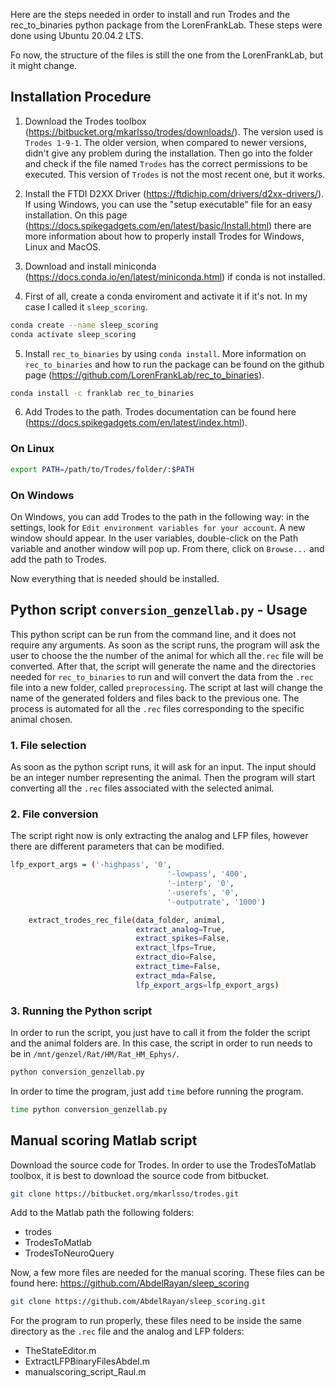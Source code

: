 Here are the steps needed in order to install and run Trodes and the rec_to_binaries python package from the LorenFrankLab. These steps were done using Ubuntu 20.04.2 LTS.  

Fo now, the structure of the files is still the one from the LorenFrankLab, but it might change.

## Installation Procedure

1. Download the Trodes toolbox (https://bitbucket.org/mkarlsso/trodes/downloads/). The version used is `Trodes 1-9-1`. The older version, when compared to newer versions, didn't give any problem during the installation. Then go into the folder and check if the file named `Trodes` has the correct permissions to be executed. This version of `Trodes` is not the most recent one, but it works.
2. Install the FTDI D2XX Driver (https://ftdichip.com/drivers/d2xx-drivers/). If using Windows, you can use the "setup executable" file for an easy installation. On this page (https://docs.spikegadgets.com/en/latest/basic/Install.html) there are more information about how to properly install Trodes for Windows, Linux and MacOS. 
3. Download and install miniconda (https://docs.conda.io/en/latest/miniconda.html) if conda is not installed.

4. First of all, create a conda enviroment and activate it if it's not. In my case I called it `sleep_scoring`.
```bash
conda create --name sleep_scoring
conda activate sleep_scoring
```

5. Install `rec_to_binaries` by using `conda install`. More information on `rec_to_binaries` and how to run the package can be found on the github page (https://github.com/LorenFrankLab/rec_to_binaries).
```bash
conda install -c franklab rec_to_binaries
```
6. Add Trodes to the path. Trodes documentation can be found here (https://docs.spikegadgets.com/en/latest/index.html).

### On Linux

```bash
export PATH=/path/to/Trodes/folder/:$PATH
```

### On Windows

On Windows, you can add Trodes to the path in the following way: in the settings, look for `Edit environment variables for your account`. A new window should appear. In the user variables, double-click on the Path variable and another window will pop up. From there, click on `Browse...` and add the path to Trodes.

Now everything that is needed should be installed.

## Python script `conversion_genzellab.py` - Usage

This python script can be run from the command line, and it does not require any arguments. As soon as the script runs, the program will ask the user to choose  the the number of the animal for which all the`.rec` file will be converted. After that,  the script will generate the name and the directories needed for `rec_to_binaries` to run and will convert the data from the `.rec` file into a new folder, called `preprocessing`. The script at last will change the name of the generated folders and files back to the previous one. The process is automated for all the `.rec` files corresponding to the specific animal chosen.

### 1. File selection

As soon as the python script runs, it will ask for an input. The input should be an integer number representing the animal. Then the program will start converting all the `.rec` files associated with the selected animal. 

### 2. File conversion

The script right now is only extracting the analog and LFP files, however there are different parameters that can be modified.
```bash
lfp_export_args = ('-highpass', '0',
                                   '-lowpass', '400',
                                   '-interp', '0',
                                   '-userefs', '0',
                                   '-outputrate', '1000')

    extract_trodes_rec_file(data_folder, animal,
                            extract_analog=True,
                            extract_spikes=False,
                            extract_lfps=True,
                            extract_dio=False,
                            extract_time=False,
                            extract_mda=False,
                            lfp_export_args=lfp_export_args)
```

### 3. Running the Python script

In order to run the script, you just have to call it from the folder the script and the animal folders are. In this case, the script in order to run needs to be in `/mnt/genzel/Rat/HM/Rat_HM_Ephys/`.

```bash
python conversion_genzellab.py
```
In order to time the program, just add `time` before running the program.
```bash
time python conversion_genzellab.py
```
## Manual scoring Matlab script

Download the source code for Trodes.
In order to use the TrodesToMatlab toolbox, it is best to download the source code from bitbucket.
```bash
git clone https://bitbucket.org/mkarlsso/trodes.git
```
Add to the Matlab path the following folders:
- trodes
- TrodesToMatlab
- TrodesToNeuroQuery

Now, a few more files are needed for the manual scoring. These files can be found here: https://github.com/AbdelRayan/sleep_scoring 
```bash
git clone https://github.com/AbdelRayan/sleep_scoring.git
```
For the program to run properly, these files need to be inside the same directory as the `.rec` file and the analog and LFP folders:
- TheStateEditor.m
- ExtractLFPBinaryFilesAbdel.m
- manualscoring_script_Raul.m

